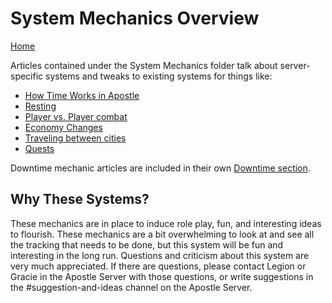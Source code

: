 # System Mechanics Overview
[Home](../11%20General/11.01%20Server%20Introduction.md)

Articles contained under the System Mechanics folder talk about server-specific systems and tweaks to existing systems for things like:
- [How Time Works in Apostle](15.02%20Time%20in%20Apostle.md)
- [Resting](15.03%20Resting%20in%20Apostle.md)
- [Player vs. Player combat](15.04%20Player%20vs%20Player%20Combat.md)
- [Economy Changes](15.05%20Economy%20Changes.md)
- [Traveling between cities](15.06%20Travel.md)
- [Quests](15.07%20Quests.md)

Downtime mechanic articles are included in their own [Downtime section](../13%20Downtime/13.01%20Downtime%20Overview.md).

## Why These Systems?
These mechanics are in place to induce role play, fun, and interesting ideas to flourish. These mechanics are a bit overwhelming to look at and see all the tracking that needs to be done, but this system will be fun and interesting in the long run. Questions and criticism about this system are very much appreciated. If there are questions, please contact Legion or Gracie in the Apostle Server with those questions, or write suggestions in the #suggestion-and-ideas channel on the Apostle Server.
